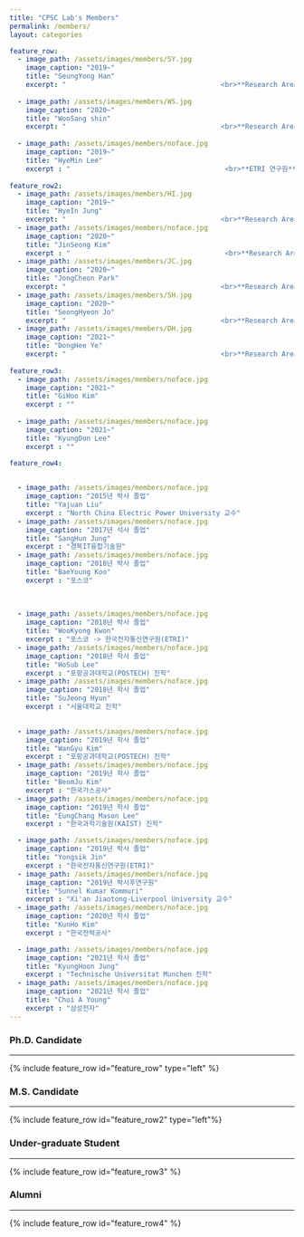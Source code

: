 ```yaml
---
title: "CPSC Lab's Members"
permalink: /members/
layout: categories

feature_row:
  - image_path: /assets/images/members/SY.jpg
    image_caption: "2019~"
    title: "SeungYong Han"
    excerpt: "　　　　　　　　　　　　　　　　　　　　　　　<br>**Research Area**<br> - Sampled-data control<br> - Robust control<br> - Visual servoing <br><br> **E-mail** : cpsc.seungyong@gmail.com"
    
  - image_path: /assets/images/members/WS.jpg
    image_caption: "2020~"
    title: "WooSang shin"
    excerpt: "　　　　　　　　　　　　　　　　　　　　　　　<br>**Research Area**<br> - A.I, Deep learning<br> - Machine learning<br> - Computer vision and science <br><br> **E-mail**<br> myshin0512@gmail.com"
    
  - image_path: /assets/images/members/noface.jpg
    image_caption: "2019~"
    title: "HyeMin Lee"
    excerpt : "　　　　　　　　　　　　　　　　　　　　　　　<br>**ETRI 연구원**"
    
feature_row2:
  - image_path: /assets/images/members/HI.jpg
    image_caption: "2019~"
    title: "HyeIn Jung"
    excerpt: "　　　　　　　　　　　　　　　　　　　　　　　<br>**Research Area**<br> - robotics <br> - Output feedback Control <br> - 3 DOF hover system <br><br> **E-mail**<br> cpsc.hyein@gmail.com"
  - image_path: /assets/images/members/noface.jpg
    image_caption: "2020~"
    title: "JinSeong Kim"
    excerpt : "　　　　　　　　　　　　　　　　　　　　　　　<br>**Research Area**<br> - Smart Facory <br> - Machine Leraning <br><br> <p style="color:red;">LIG넥스원 Research Engineer</p><br> **HUSTAR ICT 멘토**"
  - image_path: /assets/images/members/JC.jpg
    image_caption: "2020~"
    title: "JongCheon Park"
    excerpt: "　　　　　　　　　　　　　　　　　　　　　　　<br>**Research Area**<br> - A.I, Deep learning<br> - Machine learning<br> - Computer vision and science <br><br> **E-mail**<br> cpsc.jongcheon@gmail.com"
  - image_path: /assets/images/members/SH.jpg
    image_caption: "2020~"
    title: "SeongHyeon Jo"
    excerpt: "　　　　　　　　　　　　　　　　　　　　　　　<br>**Research Area**<br> - Machine Learning <br> - Artificial Neural Network <br> - Cyber-Physical systems <br><br> **E-mail**<br>cpsc.seonghyeon@gmail.com"
  - image_path: /assets/images/members/DH.jpg
    image_caption: "2021~"
    title: "DongHee Ye"
    excerpt: "　　　　　　　　　　　　　　　　　　　　　　　<br>**Research Area**<br> - Machine Learning for Robot <br> - Artificial Neural Network <br> - Cyber-Physical systems <br><br> **E-mail**<br>cpsc.donghee@gmail.com"    
    
feature_row3:
  - image_path: /assets/images/members/noface.jpg
    image_caption: "2021~"
    title: "GiHoo Kim"
    excerpt : ""
    
  - image_path: /assets/images/members/noface.jpg
    image_caption: "2021~"
    title: "KyungDon Lee"
    excerpt : ""
    
feature_row4:


  - image_path: /assets/images/members/noface.jpg
    image_caption: "2015년 박사 졸업"
    title: "Yajuan Liu"
    excerpt : "North China Electric Power University 교수"
  - image_path: /assets/images/members/noface.jpg
    image_caption: "2017년 석사 졸업"
    title: "SangHun Jung"
    excerpt : "경북IT융합기술원"
  - image_path: /assets/images/members/noface.jpg
    image_caption: "2018년 박사 졸업"
    title: "BaeYoung Koo"
    excerpt : "포스코"  
    
    
    
  - image_path: /assets/images/members/noface.jpg
    image_caption: "2018년 박사 졸업"
    title: "WooKyong Kwon"
    excerpt : "포스코 -> 한국전자통신연구원(ETRI)"
  - image_path: /assets/images/members/noface.jpg
    image_caption: "2018년 학사 졸업"
    title: "HoSub Lee"
    excerpt : "포항공과대학교(POSTECH) 진학"
  - image_path: /assets/images/members/noface.jpg
    image_caption: "2018년 학사 졸업"
    title: "SuJeong Hyun"
    excerpt : "서울대학교 진학"

    
  - image_path: /assets/images/members/noface.jpg
    image_caption: "2019년 학사 졸업"
    title: "WanGyu Kim"
    excerpt : "포항공과대학교(POSTECH) 진학"
  - image_path: /assets/images/members/noface.jpg
    image_caption: "2019년 학사 졸업"
    title: "BeomJu Kim"
    excerpt : "한국가스공사"
  - image_path: /assets/images/members/noface.jpg
    image_caption: "2019년 학사 졸업"
    title: "EungChang Mason Lee"
    excerpt : "한국과학기술원(KAIST) 진학"

  - image_path: /assets/images/members/noface.jpg
    image_caption: "2019년 박사 졸업"
    title: "Yongsik Jin"
    excerpt : "한국전자통신연구원(ETRI)"
  - image_path: /assets/images/members/noface.jpg
    image_caption: "2019년 박사후연구원"
    title: "Sunnel Kumar Kommuri"
    excerpt : "Xi'an Jiaotong-Liverpool University 교수"
  - image_path: /assets/images/members/noface.jpg
    image_caption: "2020년 학사 졸업"
    title: "KunHo Kim"
    excerpt : "한국전력공사"

  - image_path: /assets/images/members/noface.jpg
    image_caption: "2021년 학사 졸업"
    title: "KyungHoon Jung"
    excerpt : "Technische Universitat Munchen 진학"
  - image_path: /assets/images/members/noface.jpg
    image_caption: "2021년 학사 졸업"
    title: "Choi A Young"
    excerpt : "삼성전자"
---
```


### Ph.D. Candidate
---
{% include feature_row id="feature_row" type="left" %}

### M.S. Candidate
---
{% include feature_row id="feature_row2" type="left"%}

### Under-graduate Student
---
{% include feature_row id="feature_row3" %}

### Alumni
---
{% include feature_row id="feature_row4" %}

